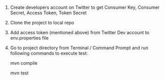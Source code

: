 1. Create developers account on Twitter to get Consumer Key, Consumer Secret, Access Token, Token Secret
 
2. Clone the project to local repo

3. Add access token (mentioned above) from Twitter Dev account to env.properties file

4. Go to project directory from Terminal / Command Prompt and run following commands to execute test:

  	mvn compile

 	  mvn test
